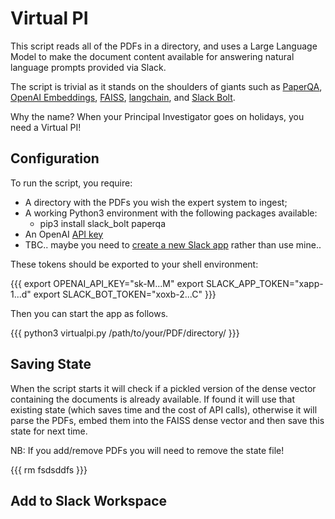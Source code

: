 # Virtual PI

This script reads all of the PDFs in a directory, and uses a Large Language Model to make the document content available for answering natural language prompts provided via Slack.

The script is trivial as it stands on the shoulders of giants such as [PaperQA](https://github.com/whitead/paper-qa/), [OpenAI Embeddings](https://platform.openai.com/docs/guides/embeddings), [FAISS](https://github.com/facebookresearch/faiss), [langchain](https://github.com/hwchase17/langchain), and [Slack Bolt](https://slack.dev/bolt-python/concepts).

Why the name? When your Principal Investigator goes on holidays, you need a Virtual PI!

## Configuration

To run the script, you require:
  * A directory with the PDFs you wish the expert system to ingest;
  * A working Python3 environment with the following packages available:
    * pip3 install slack_bolt paperqa
  * An OpenAI [API key](https://help.openai.com/en/articles/4936850-where-do-i-find-my-secret-api-key)
  * TBC.. maybe you need to [create a new Slack app](https://api.slack.com/authentication/basics) rather than use mine..

These tokens should be exported to your shell environment:

{{{
    export OPENAI_API_KEY="sk-M...M"
    export SLACK_APP_TOKEN="xapp-1...d"
    export SLACK_BOT_TOKEN="xoxb-2...C"
}}}

Then you can start the app as follows.

{{{
    python3 virtualpi.py /path/to/your/PDF/directory/
}}}

## Saving State

When the script starts it will check if a pickled version of the dense vector containing the documents is already available. If found it will use that existing state (which saves time and the cost of API calls), otherwise it will parse the PDFs, embed them into the FAISS dense vector and then save this state for next time.

NB: If you add/remove PDFs you will need to remove the state file!

{{{
    rm fsdsddfs
}}}

## Add to Slack Workspace